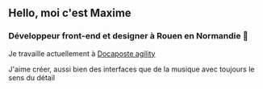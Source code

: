 ## Hello, moi c'est Maxime

### Développeur front-end et designer à Rouen en Normandie 🐄
Je travaille actuellement à <a href="https://www.docaposte.com" target="_blank">Docaposte agility</a>

J'aime créer, aussi bien des interfaces que de la musique avec toujours le sens du détail
